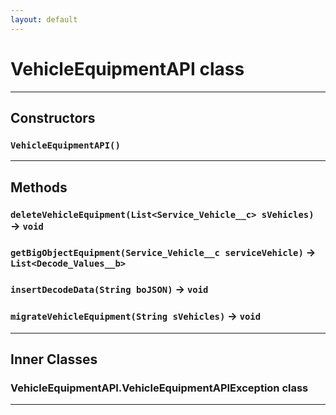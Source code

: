 ```yaml
---
layout: default
---
```

# VehicleEquipmentAPI class
---
## Constructors
### `VehicleEquipmentAPI()`
---
## Methods
### `deleteVehicleEquipment(List<Service_Vehicle__c> sVehicles)` → `void`
### `getBigObjectEquipment(Service_Vehicle__c serviceVehicle)` → `List<Decode_Values__b>`
### `insertDecodeData(String boJSON)` → `void`
### `migrateVehicleEquipment(String sVehicles)` → `void`
---
## Inner Classes

### VehicleEquipmentAPI.VehicleEquipmentAPIException class
---
